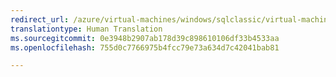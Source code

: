 ```yaml
---
redirect_url: /azure/virtual-machines/windows/sqlclassic/virtual-machines-windows-classic-ps-sql-alwayson-availability-groups
translationtype: Human Translation
ms.sourcegitcommit: 0e3948b2907ab178d39c898610106df33b4533aa
ms.openlocfilehash: 755d0c7766975b4fcc79e73a634d7c42041bab81

---
```



<!--HONumber=Feb17_HO1-->


